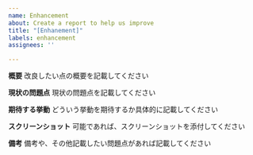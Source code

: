```yaml
---
name: Enhancement
about: Create a report to help us improve
title: "[Enhanement]"
labels: enhancement
assignees: ''

---
```


**概要**
改良したい点の概要を記載してください

**現状の問題点**
現状の問題点を記載してください

**期待する挙動**
どういう挙動を期待するか具体的に記載してください

**スクリーンショット**
可能であれば、スクリーンショットを添付してください

**備考**
備考や、その他記載したい問題点があれば記載してください
